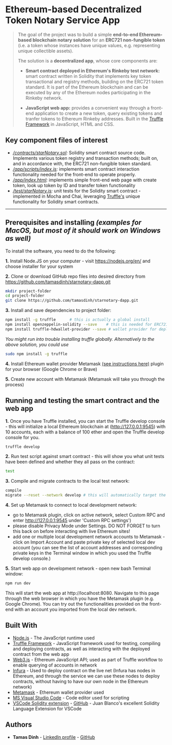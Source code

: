 # Ethereum-based Decentralized Token Notary Service App

>The goal of the project was to build a simple __end-to-end Ethereum-based blockchain notary solution__ for an __ERC721 non-fungible token__ (i.e. a token whose instances have unique values, e.g. representing unique collectible assets).
>
>The solution is a __decentralized app__, whose core components are:
>
>   - __Smart contract deployed in Ethereum's Rinkeby test network:__ smart contract written in Solidity that implements key token transactional and registry methods, building on the ERC721 token standard. It is part of the Ethereum blockchain and can be executed by any of the Ethereum nodes participating in the Rinkeby network.
>
>   - __JavaScript web app:__ provides a convenient way through a front-end application to create a new token, query existing tokens and tranfer tokens to Ethereum Rinkeby addresses. Built in the [Truffle Framework](https://truffleframework.com) in JavaScript, HTML and CSS.


## Key component files of interest

- *[/contracts/starNotary.sol](https://github.com/tamasdinh/starnotary-dapp/blob/master/contracts/starNotary.sol):* Solidity smart contract source code. Implements various token registry and transaction methods; built on, and in accordance with, the ERC721 non-fungible token standard.
- *[/app/scripts/index.js](https://github.com/tamasdinh/starnotary-dapp/blob/master/app/scripts/index.js):* implements smart contract interaction functionality needed for the front-end to operate properly.
- *[/app/index.html](https://github.com/tamasdinh/starnotary-dapp/blob/master/app/index.html):* implements simple front-end web page with create token, look up token by ID and transfer token functionality
- *[/test/starNotary.js](https://github.com/tamasdinh/starnotary-dapp/blob/master/test/starNotary.js):* unit tests for the Solidity smart contract - implemented in Mocha and Chai, leveraging [Truffle's](https://truffleframework.com) unique functionality for Solidity smart contracts.

---
## __Prerequisites and installing__ _(examples for MacOS, but most of it should work on Windows as well)_

To install the software, you need to do the following:

**1.** Install Node.JS on your computer - visit https://nodejs.org/en/ and choose installer for your system

**2.** Clone or download GitHub repo files into desired directory from https://github.com/tamasdinh/starnotary-dapp.git
```bash
mkdir project-folder
cd project-folder
git clone https://github.com/tamasdinh/starnotary-dapp.git
``` 

**3.** Install and save dependencies to project folder:

```bash
npm install -g truffle      # this is actually a global install
npm install openzeppelin-solidity --save    # this is needed for ERC721 contracts
npm install truffle-hdwallet-provider --save # wallet provider for deployment to Ethereum network
```
_You might run into trouble installing truffle globally. Alternatively to the above solution, you could use_

 ```bash
 sudo npm install -g truffle
 ```

__4.__ Install Ethereum wallet provider Metamask [(see instructions here)](https://metamask.io) plugin for your browser (Google Chrome or Brave)

__5.__ Create new account with Metamask (Metamask will take you through the process)

## Running and testing the smart contract and the web app

**1.** Once you have Truffle installed, you can start the Truffle develop console - this will initialize a local Ethereum blockchain at (http://127.0.0.1:9545) with 10 accounts, each with a balance of 100 ether and open the Truffle develop console for you.

```bash
truffle develop
```

**2.** Run test script against smart contract - this will show you what unit tests have been defined and whether they all pass on the contract:
```bash
test
```

**3.** Compile and migrate contracts to the local test network:
```bash
compile
migrate --reset --network develop # this will automatically target the development network as I already fixed its parameters in the config file truffle.js
```
__4.__ Set up Metamask to connect to local development network:
- go to Metamask plugin, click on active network, select Custom RPC and enter http://127.0.0.1:9545 under 'Custom RPC settings')
- please disable Privacy Mode under Settings. DO NOT FORGET to turn this back on before interacting with live Ethereum sites!
- add one or multiple local development network accounts to Metamask - click on Import Account and paste private key of selected local dev account (you can see the list of account addresses and corresponding private keys in the Terminal window in which you used the Truffle develop console.)

**5.** Start web app on development network - open new bash Terminal window:
```bash
npm run dev
```
This will start the web app at http://localhost:8080. Navigate to this page through the web browser in which you have the Metamask plugin (e.g. Google Chrome). You can try out the functionalities provided on the front-end with an account you imported from the local dev network.


## Built With

* [Node.js](http://www.nodejs.org) - The JavaScript runtime used
* [Truffle Framework](https://truffleframework.com) - JavaScript framework used for testing, compiling and deploying contracts, as well as interacting with the deployed contract from the web app
* [Web3.js](https://github.com/ethereum/web3.js/) - Ethereum JavaScript API; used as part of Truffle workflow to enable querying of accounts in network
* [Infura](https://infura.io) - Used to deploy contract on the live net (Infura has nodes in Ethereum, and through the service we can use these nodes to deploy contracts, without having to have our own node in the Ethereum network)
* [Metamask](https://metamask.io) - Ethereum wallet provider used
* [MS Visual Studio Code](http://code.visualstudio.com) - Code editor used for scripting
* [VSCode Solidity extension](https://marketplace.visualstudio.com/items?itemName=JuanBlanco.solidity) - [GitHub](https://github.com/juanfranblanco/vscode-solidity) - Juan Blanco's excellent Solidity Language Extension for VSCode


## Authors

* **Tamas Dinh** - [LinkedIn profile](https://www.linkedin.com/in/tamasdinh/) - [GitHub](https://github.com/tamasdinh)